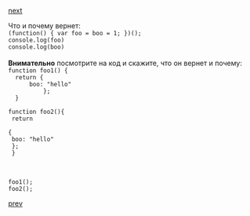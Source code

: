 <a href="03.md">next</a>

<div>
Что и почему вернет:

<br/>
<code>(function() { var foo = boo = 1; })();</code>
<br/>
<code>console.log(foo)</code>
<br/>
<code>console.log(boo)</code>
</div>

<br/>
<div>
<strong>Внимательно</strong> посмотрите на код и скажите, что он вернет и почему:

<br/>
<code>function foo1() {</code>
<br/>
<code>  return {</code>
<br/>
<code>      boo: "hello"</code>
<br/>
<code>          };</code>
<br/>
<code>  }</code>

<br/>

<code>function foo2(){</code>
<br/>
<code>  return</code>
<br/>
<code>      { </code>
<br/>
<code>          boo: "hello"</code>
<br/>
<code>      };</code>
<br/>
<code>  }</code>

<br/>

<code>foo1();</code>
<br/>
<code>foo2();</code>
</div>

<a href="01.md">prev</a>